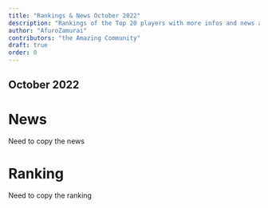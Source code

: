 ```yaml
---
title: "Rankings & News October 2022"
description: "Rankings of the Top 20 players with more infos and news about occurences from Oktober to October 2022"
author: "AfuroZamurai"
contributors: "the Amazing Community"
draft: true
order: 0
---
```


## October 2022

# News

Need to copy the news

# Ranking

Need to copy the ranking